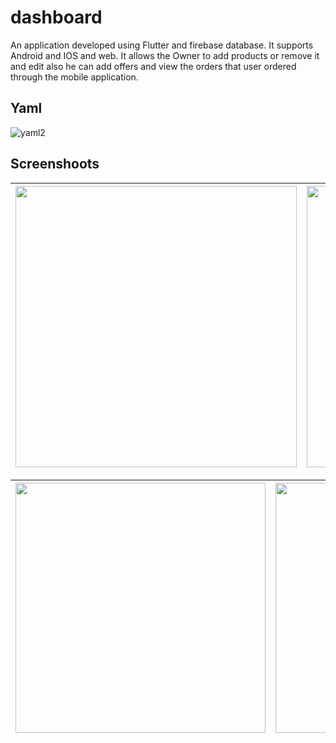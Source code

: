 # dashboard

An application developed using Flutter and firebase database. It supports Android and IOS and web. It allows the Owner to add products or remove it and edit also he can add offers and view the orders that user ordered through the mobile application.

## Yaml

![yaml2](https://github.com/Mohamedihab29592/dashboard-ecommerce/assets/64233832/d68eebe8-114f-48fb-bf53-480053ce06d6)


## Screenshoots


|<img src="https://github.com/Mohamedihab29592/dashboard-ecommerce/assets/64233832/035f2776-2a74-4239-a5f9-303dceb556cd.jpeg" width="450"> | <img src="https://github.com/Mohamedihab29592/dashboard-ecommerce/assets/64233832/4cdf78c7-f9de-4731-838f-542c7bb1d603.jpeg" width="450">| 
--- |---|

|<img src="https://github.com/Mohamedihab29592/dashboard-ecommerce/assets/64233832/8eec2e11-7f52-42dc-80e3-1ef2bb94cfdf.jpeg" width="400"> | <img src="https://github.com/Mohamedihab29592/dashboard-ecommerce/assets/64233832/8f2fdc03-daca-46dd-ac96-bc0b859a2087.jpeg" width="400">|<img src="https://github.com/Mohamedihab29592/dashboard-ecommerce/assets/64233832/904027fc-c107-4199-852a-f24ccfd835e9.jpeg" width="400">|
--- |---|---


